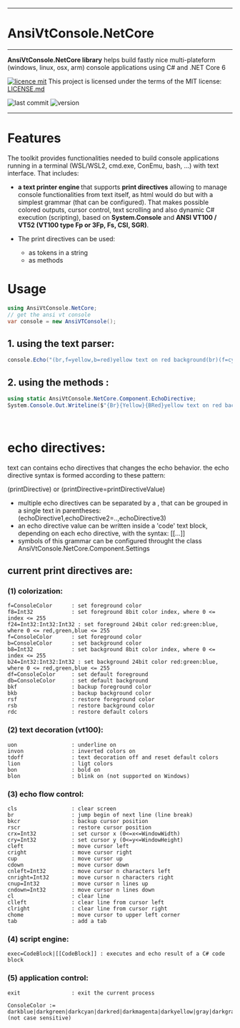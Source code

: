 <hr>

# AnsiVtConsole.NetCore

<hr>

<b>AnsiVtConsole.NetCore library</b> helps build fastly nice multi-plateform (windows, linux, osx, arm) console applications using C# and .NET Core 6

[![licence mit](https://img.shields.io/badge/licence-MIT-blue.svg)](license.md) This project is licensed under the terms of the MIT license: [LICENSE.md](LICENSE.md)  

![last commit](https://img.shields.io/github/last-commit/franck-gaspoz/AnsiVtConsole.NetCore?style=plastic)
![version](https://img.shields.io/github/v/tag/franck-gaspoz/AnsiVtConsole.NetCore?style=plastic)
<hr>

# Features

The toolkit provides functionalities needed to build console applications running in a terminal (WSL/WSL2, cmd.exe, ConEmu, bash, ...) with text interface. That includes:
- <b>a text printer engine </b>that supports <b>print directives</b> allowing to manage console functionalities from text itself, as html would do but with a simplest grammar (that can be configured). That makes possible colored outputs, cursor control, text scrolling and also dynamic C# execution (scripting), based on <b>System.Console</b> and <b> ANSI VT100 / VT52 (VT100 type Fp or 3Fp, Fs, CSI, SGR)</b>. 
- The print directives can be used:

    - as tokens in a string
    - as methods

# Usage

``` csharp
using AnsiVtConsole.NetCore;
// get the ansi vt console
var console = new AnsiVTConsole();
```

## 1. using the text parser:
``` csharp
console.Echo("(br,f=yellow,b=red)yellow text on red background(br)(f=cyan)current time is: (exec=System.DateTime.Now,br)");
```

## 2. using the methods :

``` csharp
using static AnsiVtConsole.NetCore.Component.EchoDirective;
System.Console.Out.Writeline($"{Br}{Yellow}{BRed}yellow text on red background{Br}{Cyan}current time is: {System.DateTime.Now}{Br}");
```

<br>

# echo directives:

text can contains echo directives that changes the echo behavior.
the echo directive syntax is formed according to these pattern:

(printDirective) or (printDirective=printDirectiveValue)

- multiple echo directives can be separated by a , that can be grouped in a single text in parentheses: (echoDirective1,echoDirective2=..,echoDirective3)
- an echo directive value can be written inside a 'code' text block, depending on each echo directive, with the syntax: [[...]]
- symbols of this grammar can be configured throught the class AnsiVtConsole.NetCore.Component.Settings

## current print directives are:

### (1) colorization:

    f=ConsoleColor      : set foreground color
    f8=Int32            : set foreground 8bit color index, where 0 <= index <= 255
    f24=Int32:Int32:Int32 : set foreground 24bit color red:green:blue, where 0 <= red,green,blue <= 255
    f=ConsoleColor      : set foreground color
    b=ConsoleColor      : set background color
    b8=Int32            : set background 8bit color index, where 0 <= index <= 255
    b24=Int32:Int32:Int32 : set background 24bit color red:green:blue, where 0 <= red,green,blue <= 255
    df=ConsoleColor     : set default foreground
    db=ConsoleColor     : set default background
    bkf                 : backup foreground color
    bkb                 : backup background color
    rsf                 : restore foreground color
    rsb                 : restore background color
    rdc                 : restore default colors

### (2) text decoration (vt100):

    uon                 : underline on
    invon               : inverted colors on
    tdoff               : text decoration off and reset default colors
    lion                : ligt colors
    bon                 : bold on
    blon                : blink on (not supported on Windows)

### (3) echo flow control:

    cls                 : clear screen
    br                  : jump begin of next line (line break)
    bkcr                : backup cursor position
    rscr                : restore cursor position
    crx=Int32           : set cursor x (0<=x<=WindowWidth)
    cry=Int32           : set cursor y (0<=y<=WindowHeight)
    cleft               : move cursor left
    cright              : move cursor right
    cup                 : move cursor up
    cdown               : move cursor down
    cnleft=Int32        : move cursor n characters left
    cnright=Int32       : move cursor n characters right
    cnup=Int32          : move cursor n lines up
    cndown=Int32        : move cursor n lines down
    cl                  : clear line
    clleft              : clear line from cursor left
    clright             : clear line from cursor right
    chome               : move cursor to upper left corner
    tab                 : add a tab

### (4) script engine:

    exec=CodeBlock|[[CodeBlock]] : executes and echo result of a C# code block

### (5) application control:

    exit                : exit the current process

    ConsoleColor := darkblue|darkgreen|darkcyan|darkred|darkmagenta|darkyellow|gray|darkgray|blue|green|cyan|red|magenta|yellow|white (not case sensitive)